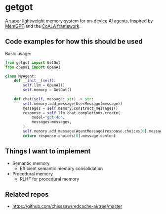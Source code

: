 # getgot

A super lightweight memory system for on-device AI agents. Inspired by [MemGPT](https://arxiv.org/abs/2310.08560) and the [CoALA framework](https://arxiv.org/abs/2309.02427).

## Code examples for how this should be used

Basic usage:
```python
from getgot import GetGot
from openai import OpenAI

class MyAgent:
    def __init__(self):
        self.llm = OpenAI()
        self.memory = GetGot()
    
    def chat(self, message: str) -> str:
        self.memory.add_message(UserMessage(message))
        messages = self.memory.construct_messages()
        response = self.llm.chat.completions.create(
            model="gpt-4o",
            messages=messages,
        )
        self.memory.add_message(AgentMessage(response.choices[0].message.content))
        return response.choices[0].message.content
```


## Things I want to implement

- Semantic memory
  - Efficient semantic memory consolidation
- Procedural memory
  - RLHF for procedural memory


## Related repos

- https://github.com/chisasaw/redcache-ai/tree/master
